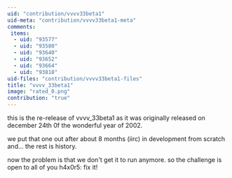 ```yaml
---
uid: "contribution/vvvv33beta1"
uid-meta: "contribution/vvvv33beta1-meta"
comments: 
 items: 
  - uid: "93577"
  - uid: "93580"
  - uid: "93640"
  - uid: "93652"
  - uid: "93664"
  - uid: "93818"
uid-files: "contribution/vvvv33beta1-files"
title: "vvvv_33beta1"
image: "rated_0.png"
contribution: "true"
---
```


this is the re-release of vvvv_33beta1 as it was originally released on december 24th 0f the wonderful year of 2002. 

we put that one out after about 8 months (iirc) in development from scratch and... the rest is history.

now the problem is that we don't get it to run anymore. so the challenge is open to all of you h4x0r5: fix it!




